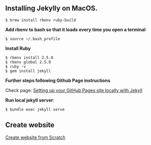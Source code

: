 ## Installing Jekylly on MacOS.

`$ brew install rbenv ruby-build`

**Add rbenv to bash so that it loads every time you open a terminal** 

```$ echo 'if which rbenv > /dev/null; then eval "$(rbenv init -)"; fi' >> ~/.bash_profile
$ source ~/.bash_profile
```
**Install Ruby**
```
$ rbenv install 2.5.0
$ rbenv global 2.5.0
$ ruby -v
$ gem install jekyll
```
**Further steps following Github Page instructions**

Check page: [Setting up your GitHub Pages site locally with Jekyll](https://help.github.com/articles/setting-up-your-github-pages-site-locally-with-jekyll/)

**Run local jekyll server**:

`$ bundle exec jekyll serve`

## Create website
[Create website from Scratch](https://medium.com/@robcobbable/make-a-resume-website-from-scratch-991845147ec)
